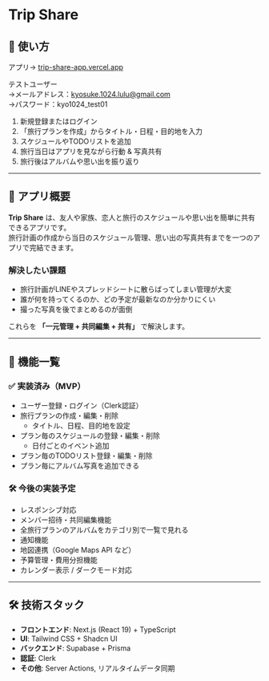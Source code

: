 # Trip Share

## 📖 使い方

アプリ→ [trip-share-app.vercel.app](https://trip-share-app.vercel.app/)

テストユーザー                
→メールアドレス：kyosuke.1024.lulu@gmail.com       
→パスワード：kyo1024_test01


1. 新規登録またはログイン  
2. 「旅行プランを作成」からタイトル・日程・目的地を入力  
3. スケジュールやTODOリストを追加  
4. 旅行当日はアプリを見ながら行動 & 写真共有  
5. 旅行後はアルバムや思い出を振り返り

--- 

## 📌 アプリ概要
**Trip Share** は、友人や家族、恋人と旅行のスケジュールや思い出を簡単に共有できるアプリです。  
旅行計画の作成から当日のスケジュール管理、思い出の写真共有までを一つのアプリで完結できます。  

### 解決したい課題
- 旅行計画がLINEやスプレッドシートに散らばってしまい管理が大変  
- 誰が何を持ってくるのか、どの予定が最新なのか分かりにくい  
- 撮った写真を後でまとめるのが面倒  

これらを **「一元管理 + 共同編集 + 共有」** で解決します。

---

## 🚀 機能一覧

### ✅ 実装済み（MVP）
- ユーザー登録・ログイン（Clerk認証）
- 旅行プランの作成・編集・削除  
  - タイトル、日程、目的地を設定  
- プラン毎のスケジュールの登録・編集・削除  
  - 日付ごとのイベント追加  
- プラン毎のTODOリスト登録・編集・削除
- プラン毎にアルバム写真を追加できる  

### 🛠 今後の実装予定
- レスポンシブ対応
- メンバー招待・共同編集機能
- 全旅行プランのアルバムをカテゴリ別で一覧で見れる 
- 通知機能  
- 地図連携（Google Maps API など）  
- 予算管理・費用分担機能  
- カレンダー表示 / ダークモード対応  

---

## 🛠 技術スタック
- **フロントエンド**: Next.js (React 19) + TypeScript  
- **UI**: Tailwind CSS + Shadcn UI  
- **バックエンド**: Supabase + Prisma  
- **認証**: Clerk  
- **その他**: Server Actions, リアルタイムデータ同期  





